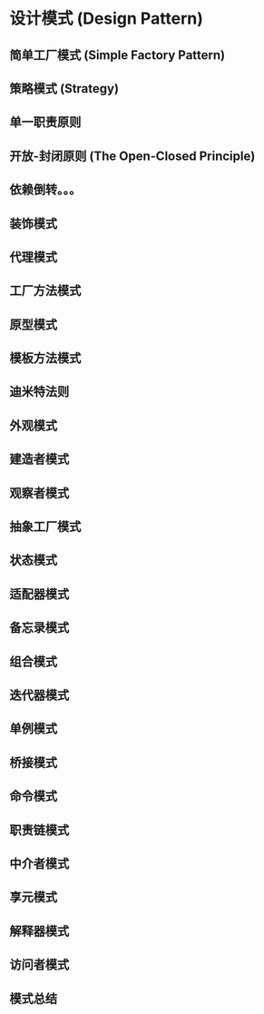 # 设计模式 (Design Pattern)

## 简单工厂模式 (Simple Factory Pattern)

## 策略模式 (Strategy)

## 单一职责原则

## 开放-封闭原则 (The Open-Closed Principle)

## 依赖倒转。。。

## 装饰模式

## 代理模式

## 工厂方法模式

## 原型模式

## 模板方法模式

## 迪米特法则

## 外观模式

## 建造者模式

## 观察者模式

## 抽象工厂模式

## 状态模式

## 适配器模式

## 备忘录模式

## 组合模式

## 迭代器模式

## 单例模式

## 桥接模式

## 命令模式

## 职责链模式

## 中介者模式

## 享元模式

## 解释器模式

## 访问者模式

## 模式总结